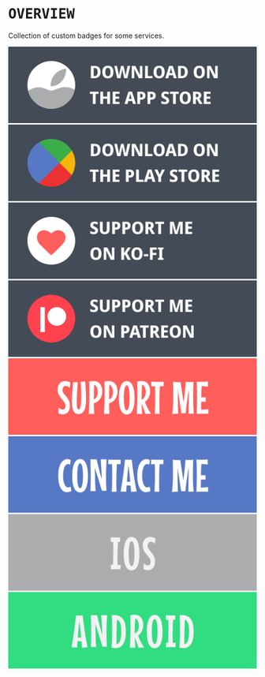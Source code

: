 # <samp>OVERVIEW</samp>

Collection of custom badges for some services.

<a href="../.." target="_blank"><img src="https://raw.githubusercontent.com/sharpordie/mybadges/main/src/appstore.svg"></a>  
<a href="../.." target="_blank"><img src="https://raw.githubusercontent.com/sharpordie/mybadges/main/src/playstore.svg"></a>  
<a href="../.." target="_blank"><img src="https://raw.githubusercontent.com/sharpordie/mybadges/main/src/kofi.svg"></a>  
<a href="../.." target="_blank"><img src="https://raw.githubusercontent.com/sharpordie/mybadges/main/src/patreon.svg"></a>
<a href="../.." target="_blank"><img src="https://raw.githubusercontent.com/sharpordie/mybadges/main/src/support.svg"></a>
<a href="../.." target="_blank"><img src="https://raw.githubusercontent.com/sharpordie/mybadges/main/src/contact.svg"></a>
<a href="../.." target="_blank"><img src="https://raw.githubusercontent.com/sharpordie/mybadges/main/src/ios.svg"></a>
<a href="../.." target="_blank"><img src="https://raw.githubusercontent.com/sharpordie/mybadges/main/src/android.svg"></a>
